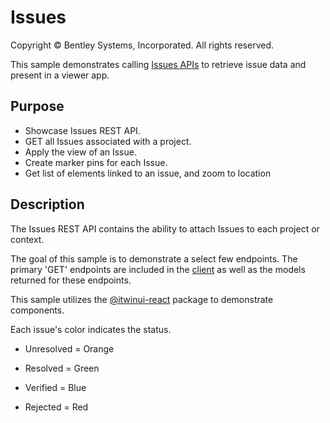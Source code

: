 # Issues

Copyright © Bentley Systems, Incorporated. All rights reserved.

This sample demonstrates calling [Issues APIs](https://developer.bentley.com/api-groups/project-delivery/apis/issues-v1/) to retrieve issue data and present in a viewer app. 

## Purpose
- Showcase Issues REST API.
- GET all Issues associated with a project.
- Apply the view of an Issue.
- Create marker pins for each Issue.
- Get list of elements linked to an issue, and zoom to location

## Description
The Issues REST API contains the ability to attach Issues to each project or context. 

The goal of this sample is to demonstrate a select few endpoints. The primary 'GET' endpoints are included in the [client](./IssuesClient.ts) as well as the models returned for these endpoints.

This sample utilizes the [@itwinui-react](https://itwin.github.io/iTwinUI-react/?path=/story/overview--overview) package to demonstrate components.

Each issue's color indicates the status.

- Unresolved = Orange

- Resolved = Green

- Verified = Blue

- Rejected = Red

